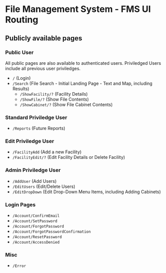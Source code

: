 # File Management System - FMS UI Routing

## Publicly available pages

### Public User

All public pages are also available to authenticated users.
Priviledged Users include all previous user priviledges.

- `/` (Login)
- `/Search` (File Search - Initial Landing Page - Text and Map, including Results)
  - `/ShowFacility/?` (Facility Details)
  - `/ShowFile/?` (Show File Contents)
  - `/ShowCabinet/?` (Show File Cabinet Contents)

### Standard Priviledge User

- `/Reports` (Future Reports)

### Edit Priviledge User

- `/FacilityAdd` (Add a new Facility)
- `/FacilityEdit/?` (Edit Facility Details or Delete Facility)

### Admin Priviledge User

- `/AddUser` (Add Users)
- `/EditUsers` (Edit/Delete Users)
- `/EditDropDown` (Edit Drop-Down Menu Items, including Adding Cabinets)

### Login Pages

- `/Account/ConfirmEmail`
- `/Account/SetPassword`
- `/Account/ForgotPassword`
- `/Account/ForgotPasswordConfirmation`
- `/Account/ResetPassword`
- `/Account/AccessDenied`

### Misc

- `/Error`
